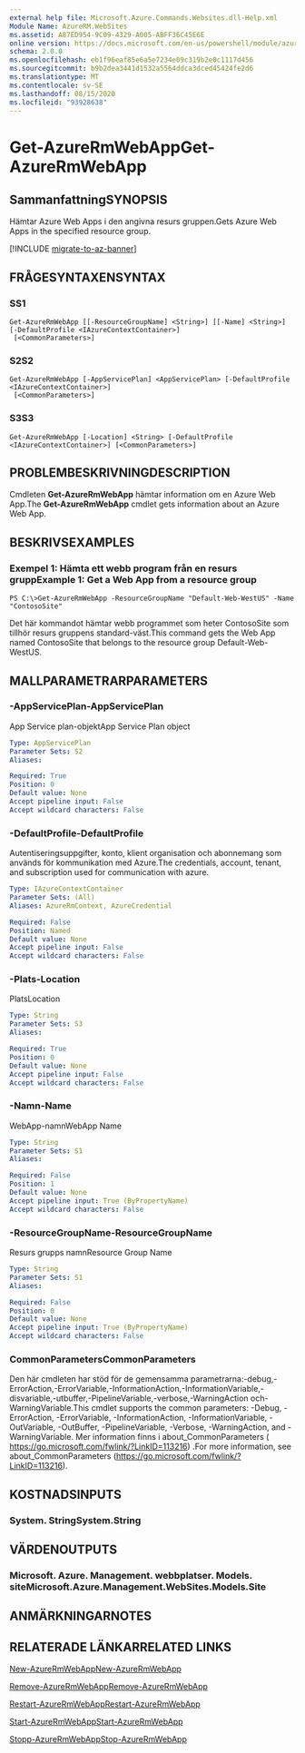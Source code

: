 ```yaml
---
external help file: Microsoft.Azure.Commands.Websites.dll-Help.xml
Module Name: AzureRM.WebSites
ms.assetid: A87ED954-9C09-4329-A005-ABFF36C45E6E
online version: https://docs.microsoft.com/en-us/powershell/module/azurerm.websites/get-azurermwebapp
schema: 2.0.0
ms.openlocfilehash: eb1f96eaf85e6a5e7234e09c319b2e0c1117d456
ms.sourcegitcommit: b9b2dea3441d1532a5564ddca3dced45424fe2d6
ms.translationtype: MT
ms.contentlocale: sv-SE
ms.lasthandoff: 08/15/2020
ms.locfileid: "93928638"
---
```

# <span data-ttu-id="2b1d4-101">Get-AzureRmWebApp</span><span class="sxs-lookup"><span data-stu-id="2b1d4-101">Get-AzureRmWebApp</span></span>

## <span data-ttu-id="2b1d4-102">Sammanfattning</span><span class="sxs-lookup"><span data-stu-id="2b1d4-102">SYNOPSIS</span></span>
<span data-ttu-id="2b1d4-103">Hämtar Azure Web Apps i den angivna resurs gruppen.</span><span class="sxs-lookup"><span data-stu-id="2b1d4-103">Gets Azure Web Apps in the specified resource group.</span></span>

[!INCLUDE [migrate-to-az-banner](../../includes/migrate-to-az-banner.md)]

## <span data-ttu-id="2b1d4-104">FRÅGESYNTAXEN</span><span class="sxs-lookup"><span data-stu-id="2b1d4-104">SYNTAX</span></span>

### <span data-ttu-id="2b1d4-105">S</span><span class="sxs-lookup"><span data-stu-id="2b1d4-105">S1</span></span>
```
Get-AzureRmWebApp [[-ResourceGroupName] <String>] [[-Name] <String>] [-DefaultProfile <IAzureContextContainer>]
 [<CommonParameters>]
```

### <span data-ttu-id="2b1d4-106">S2</span><span class="sxs-lookup"><span data-stu-id="2b1d4-106">S2</span></span>
```
Get-AzureRmWebApp [-AppServicePlan] <AppServicePlan> [-DefaultProfile <IAzureContextContainer>]
 [<CommonParameters>]
```

### <span data-ttu-id="2b1d4-107">S3</span><span class="sxs-lookup"><span data-stu-id="2b1d4-107">S3</span></span>
```
Get-AzureRmWebApp [-Location] <String> [-DefaultProfile <IAzureContextContainer>] [<CommonParameters>]
```

## <span data-ttu-id="2b1d4-108">PROBLEMBESKRIVNING</span><span class="sxs-lookup"><span data-stu-id="2b1d4-108">DESCRIPTION</span></span>
<span data-ttu-id="2b1d4-109">Cmdleten **Get-AzureRmWebApp** hämtar information om en Azure Web App.</span><span class="sxs-lookup"><span data-stu-id="2b1d4-109">The **Get-AzureRmWebApp** cmdlet gets information about an Azure Web App.</span></span>

## <span data-ttu-id="2b1d4-110">BESKRIVS</span><span class="sxs-lookup"><span data-stu-id="2b1d4-110">EXAMPLES</span></span>

### <span data-ttu-id="2b1d4-111">Exempel 1: Hämta ett webb program från en resurs grupp</span><span class="sxs-lookup"><span data-stu-id="2b1d4-111">Example 1: Get a Web App from a resource group</span></span>
```
PS C:\>Get-AzureRmWebApp -ResourceGroupName "Default-Web-WestUS" -Name "ContosoSite"
```

<span data-ttu-id="2b1d4-112">Det här kommandot hämtar webb programmet som heter ContosoSite som tillhör resurs gruppens standard-väst.</span><span class="sxs-lookup"><span data-stu-id="2b1d4-112">This command gets the Web App named ContosoSite that belongs to the resource group Default-Web-WestUS.</span></span>

## <span data-ttu-id="2b1d4-113">MALLPARAMETRAR</span><span class="sxs-lookup"><span data-stu-id="2b1d4-113">PARAMETERS</span></span>

### <span data-ttu-id="2b1d4-114">-AppServicePlan</span><span class="sxs-lookup"><span data-stu-id="2b1d4-114">-AppServicePlan</span></span>
<span data-ttu-id="2b1d4-115">App Service plan-objekt</span><span class="sxs-lookup"><span data-stu-id="2b1d4-115">App Service Plan object</span></span>

```yaml
Type: AppServicePlan
Parameter Sets: S2
Aliases: 

Required: True
Position: 0
Default value: None
Accept pipeline input: False
Accept wildcard characters: False
```

### <span data-ttu-id="2b1d4-116">-DefaultProfile</span><span class="sxs-lookup"><span data-stu-id="2b1d4-116">-DefaultProfile</span></span>
<span data-ttu-id="2b1d4-117">Autentiseringsuppgifter, konto, klient organisation och abonnemang som används för kommunikation med Azure.</span><span class="sxs-lookup"><span data-stu-id="2b1d4-117">The credentials, account, tenant, and subscription used for communication with azure.</span></span>

```yaml
Type: IAzureContextContainer
Parameter Sets: (All)
Aliases: AzureRmContext, AzureCredential

Required: False
Position: Named
Default value: None
Accept pipeline input: False
Accept wildcard characters: False
```

### <span data-ttu-id="2b1d4-118">-Plats</span><span class="sxs-lookup"><span data-stu-id="2b1d4-118">-Location</span></span>
<span data-ttu-id="2b1d4-119">Plats</span><span class="sxs-lookup"><span data-stu-id="2b1d4-119">Location</span></span>

```yaml
Type: String
Parameter Sets: S3
Aliases: 

Required: True
Position: 0
Default value: None
Accept pipeline input: False
Accept wildcard characters: False
```

### <span data-ttu-id="2b1d4-120">-Namn</span><span class="sxs-lookup"><span data-stu-id="2b1d4-120">-Name</span></span>
<span data-ttu-id="2b1d4-121">WebApp-namn</span><span class="sxs-lookup"><span data-stu-id="2b1d4-121">WebApp Name</span></span>

```yaml
Type: String
Parameter Sets: S1
Aliases: 

Required: False
Position: 1
Default value: None
Accept pipeline input: True (ByPropertyName)
Accept wildcard characters: False
```

### <span data-ttu-id="2b1d4-122">-ResourceGroupName</span><span class="sxs-lookup"><span data-stu-id="2b1d4-122">-ResourceGroupName</span></span>
<span data-ttu-id="2b1d4-123">Resurs grupps namn</span><span class="sxs-lookup"><span data-stu-id="2b1d4-123">Resource Group Name</span></span>

```yaml
Type: String
Parameter Sets: S1
Aliases: 

Required: False
Position: 0
Default value: None
Accept pipeline input: True (ByPropertyName)
Accept wildcard characters: False
```

### <span data-ttu-id="2b1d4-124">CommonParameters</span><span class="sxs-lookup"><span data-stu-id="2b1d4-124">CommonParameters</span></span>
<span data-ttu-id="2b1d4-125">Den här cmdleten har stöd för de gemensamma parametrarna:-debug,-ErrorAction,-ErrorVariable,-InformationAction,-InformationVariable,-disvariable,-utbuffer,-PipelineVariable,-verbose,-WarningAction och-WarningVariable.</span><span class="sxs-lookup"><span data-stu-id="2b1d4-125">This cmdlet supports the common parameters: -Debug, -ErrorAction, -ErrorVariable, -InformationAction, -InformationVariable, -OutVariable, -OutBuffer, -PipelineVariable, -Verbose, -WarningAction, and -WarningVariable.</span></span> <span data-ttu-id="2b1d4-126">Mer information finns i about_CommonParameters ( https://go.microsoft.com/fwlink/?LinkID=113216) .</span><span class="sxs-lookup"><span data-stu-id="2b1d4-126">For more information, see about_CommonParameters (https://go.microsoft.com/fwlink/?LinkID=113216).</span></span>

## <span data-ttu-id="2b1d4-127">KOSTNADS</span><span class="sxs-lookup"><span data-stu-id="2b1d4-127">INPUTS</span></span>

### <span data-ttu-id="2b1d4-128">System. String</span><span class="sxs-lookup"><span data-stu-id="2b1d4-128">System.String</span></span>

## <span data-ttu-id="2b1d4-129">VÄRDEN</span><span class="sxs-lookup"><span data-stu-id="2b1d4-129">OUTPUTS</span></span>

### <span data-ttu-id="2b1d4-130">Microsoft. Azure. Management. webbplatser. Models. site</span><span class="sxs-lookup"><span data-stu-id="2b1d4-130">Microsoft.Azure.Management.WebSites.Models.Site</span></span>

## <span data-ttu-id="2b1d4-131">ANMÄRKNINGAR</span><span class="sxs-lookup"><span data-stu-id="2b1d4-131">NOTES</span></span>

## <span data-ttu-id="2b1d4-132">RELATERADE LÄNKAR</span><span class="sxs-lookup"><span data-stu-id="2b1d4-132">RELATED LINKS</span></span>

[<span data-ttu-id="2b1d4-133">New-AzureRmWebApp</span><span class="sxs-lookup"><span data-stu-id="2b1d4-133">New-AzureRmWebApp</span></span>](./New-AzureRmWebApp.md)

[<span data-ttu-id="2b1d4-134">Remove-AzureRmWebApp</span><span class="sxs-lookup"><span data-stu-id="2b1d4-134">Remove-AzureRmWebApp</span></span>](./Remove-AzureRmWebApp.md)

[<span data-ttu-id="2b1d4-135">Restart-AzureRmWebApp</span><span class="sxs-lookup"><span data-stu-id="2b1d4-135">Restart-AzureRmWebApp</span></span>](./Restart-AzureRmWebApp.md)

[<span data-ttu-id="2b1d4-136">Start-AzureRmWebApp</span><span class="sxs-lookup"><span data-stu-id="2b1d4-136">Start-AzureRmWebApp</span></span>](./Start-AzureRmWebApp.md)

[<span data-ttu-id="2b1d4-137">Stopp-AzureRmWebApp</span><span class="sxs-lookup"><span data-stu-id="2b1d4-137">Stop-AzureRmWebApp</span></span>](./Stop-AzureRmWebApp.md)


